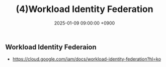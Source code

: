 ﻿---
title: "(4)Workload Identity Federation"
date : 2025-01-09 09:00:00 +0900
categories: [GCP,WorkloadIdentityFederation]
tags : [gcp,wordloadidentityfederation]
---



## Workload Identity Federaion

- <https://cloud.google.com/iam/docs/workload-identity-federation?hl=ko>